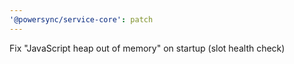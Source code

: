 ```yaml
---
'@powersync/service-core': patch
---
```


Fix "JavaScript heap out of memory" on startup (slot health check)
